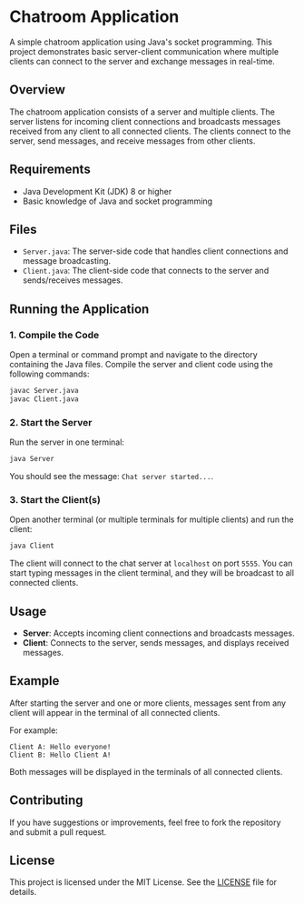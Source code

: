 # Chatroom Application

A simple chatroom application using Java's socket programming. This project demonstrates basic server-client communication where multiple clients can connect to the server and exchange messages in real-time.

## Overview

The chatroom application consists of a server and multiple clients. The server listens for incoming client connections and broadcasts messages received from any client to all connected clients. The clients connect to the server, send messages, and receive messages from other clients.

## Requirements

- Java Development Kit (JDK) 8 or higher
- Basic knowledge of Java and socket programming

## Files

- `Server.java`: The server-side code that handles client connections and message broadcasting.
- `Client.java`: The client-side code that connects to the server and sends/receives messages.

## Running the Application

### 1. Compile the Code

Open a terminal or command prompt and navigate to the directory containing the Java files. Compile the server and client code using the following commands:

```sh
javac Server.java
javac Client.java
```

### 2. Start the Server

Run the server in one terminal:

```sh
java Server
```

You should see the message: `Chat server started...`.

### 3. Start the Client(s)

Open another terminal (or multiple terminals for multiple clients) and run the client:

```sh
java Client
```

The client will connect to the chat server at `localhost` on port `5555`. You can start typing messages in the client terminal, and they will be broadcast to all connected clients.

## Usage

- **Server**: Accepts incoming client connections and broadcasts messages.
- **Client**: Connects to the server, sends messages, and displays received messages.

## Example

After starting the server and one or more clients, messages sent from any client will appear in the terminal of all connected clients. 

For example:

```
Client A: Hello everyone!
Client B: Hello Client A!
```

Both messages will be displayed in the terminals of all connected clients.

## Contributing

If you have suggestions or improvements, feel free to fork the repository and submit a pull request.

## License

This project is licensed under the MIT License. See the [LICENSE](LICENSE) file for details.
